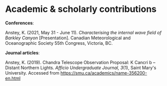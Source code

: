 # Academic &amp; scholarly contributions

**Conferences**:

Anstey, K. (2021, May 31 - June 11). _Characterising the internal wave field of Barkley Canyon_ [Presentation]. Canadian Meteorological and Oceanographic Society 55th Congress, Victoria, BC.

**Journal articles**:

Anstey, K. (2019). Chandra Telescope Observation Proposal: K Cancri b – Distant Northern Lights. *Afficio Undergraduate Journal, 3*(1), Saint Mary's University. Accessed from https://smu.ca/academics/name-356200-en.html
